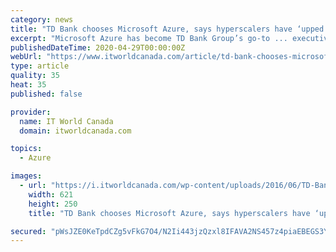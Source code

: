 ```yaml
---
category: news
title: "TD Bank chooses Microsoft Azure, says hyperscalers have ‘upped their game’"
excerpt: "Microsoft Azure has become TD Bank Group’s go-to ... executive vice-president and CIO for TD Bank, tells IT World Canada. TD Bank’s shift to cloud began five years ago, beginning with a ..."
publishedDateTime: 2020-04-29T00:00:00Z
webUrl: "https://www.itworldcanada.com/article/td-bank-chooses-microsoft-azure-says-hyperscalers-have-upped-their-game/417368"
type: article
quality: 35
heat: 35
published: false

provider:
  name: IT World Canada
  domain: itworldcanada.com

topics:
  - Azure

images:
  - url: "https://i.itworldcanada.com/wp-content/uploads/2016/06/TD-Bank.jpg"
    width: 621
    height: 250
    title: "TD Bank chooses Microsoft Azure, says hyperscalers have ‘upped their game’"

secured: "pWsJZE0KeTpdCZg5vFkG7O4/N2Ii443jzQzxl8IFAVA2NS457z4piaEBEGS3YLT+nv1MXS1mKAFB+H3hNxbEtuoOoH18jBMJVVKqzCUv5P+Ny5QEJ2n+MRln+3mti9UhxMjV47CVayRT3j1kbMb+al4iNSj97mvA5CigJ7X+2nPHAkpXFc7DQMzzABwoSSlIX/rnPqaCxL+V0yf+FfZfLKNQLKkoIKvuxhRSCm9XgiH+v+q+6dX07g39ZRsj7jN+f7/RU774xiD78NVVb0umRWFC45OZrvlSha/ayCFenlf0eTitIrYgInn/9i9N14q7;8Af1MH0Ns4em1a5ch2hsPg=="
---
```


